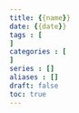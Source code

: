 ```yaml
---
title: {{name}}
date: {{date}}
tags : [
]
categories : [
]
series : []
aliases : []
draft: false
toc: true
---
```

